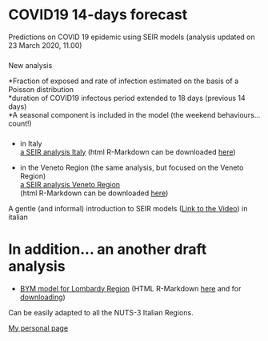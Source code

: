 # COVID19 14-days forecast
Predictions on COVID 19 epidemic using SEIR models
(analysis updated on 23 March 2020, 11.00)  
###
New analysis  

*Fraction of exposed and rate of infection estimated on the basis of a Poisson distribution  
*duration of COVID19 infectous period extended to 18 days (previous 14 days)   
*A seasonal component is included in the model (the weekend behaviours... count!) 
###

- in Italy  
[a SEIR analysis Italy](draft_analysis_Italy_new.md)
(html R-Markdown can be downloaded [here](draft_analysis_Italy_html.Rmd))

- in the Veneto Region (the same analysis, but focused on the Veneto Region)  
[a SEIR analysis Veneto Region](draft_analysis_Veneto_new.md)  
(html R-Markdown can be downloaded [here](draft_analysis_Veneto_html.Rmd))



A gentle (and informal) introduction to SEIR models ([Link to the Video](https://cdnapisec.kaltura.com/index.php/extwidget/preview/partner_id/2203921/uiconf_id/38339202/entry_id/0_h8tbt3k6/embed/dynamic)) in italian   

# In addition... an another draft analysis

- [BYM model for Lombardy Region](BYM_model/INLA_def.md)
(HTML R-Markdown  [here](BYM_model/INLA_def_html.Rmd) and for [downloading](BYM_model/INLA_def_html.html?raw=true))  

Can be easily adapted to all the NUTS-3 Italian Regions.

[My personal page](https://paolin83.github.io)

